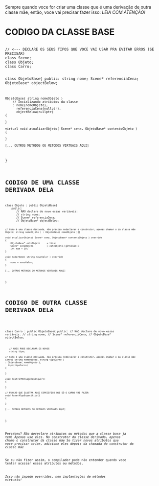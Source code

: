Sempre quando voce for criar uma classe que é uma derivação de outra classe mãe, então, voce vai precisar fazer isso:
*LEIA COM ATENÇÂO!*

# CODIGO DA CLASSE BASE
<code>
// <--- DECLARE OS SEUS TIPOS QUE VOCE VAI USAR PRA EVITAR ERROS (SE PRECISAR)
class Scene;
class Objeto;
class Carro;

class ObjetoBase{
    public: 
       string nome;
       Scene* referenciaCena;
       ObjetoBase* objectBelow;

    ObjetoBase( string nomeObjeto ) 
        // Incializando atributos da classe
        : nome(nomeObjeto),
          referenciaCena(nullptr),
          objectBelow(nullptr)
    {
        
    }

    virtual void atualizarObjeto( Scene* cena, ObjetoBase* contextoObjeto )
    {   
        
    }

    [... OUTROS METODOS OU METODOS VIRTUAIS AQUI]
}
<code>

# CODIGO DE UMA CLASSE DERIVADA DELA
<code>
class Objeto : public ObjetoBase{
    public: 
       // NÃO declare de novo essas variáveis:
       // string nome;
       // Scene* referenciaCena;
       // ObjetoBase* objectBelow;

    // Como é uma classe derivada, não precisa redeclarar o construtor, apenas chamar o da classe mãe
    Objeto( string nomeObjeto ) : ObjetoBase( nomeObjeto ){}

    void atualizarObjeto( Scene* cena, ObjetoBase* contextoObjeto ) override
    {
        ObjetoBase* esteObjeto     = this;
        Scene* cenaObjeto          = esteObjeto->getCena(); 
        int num = 10;
    }

    void mudarNome( string novoValor ) override
    {
        nome = novoValor;
    }

    [... OUTROS METODOS OU METODOS VIRTUAIS AQUI]
}
</code>

# CODIGO DE OUTRA CLASSE DERIVADA DELA
<code>

class Carro : public ObjetoBase{
    public: 
       // NÃO declare de novo essas variáveis:
       // string nome;
       // Scene* referenciaCena;
       // ObjetoBase* objectBelow;

       // MAIS PODE DECLARAR OS NOVOS
       string tipo;

    // Como é uma classe derivada, não precisa redeclarar o construtor, apenas chamar o da classe mãe
    Carro( string nomeObjeto, string tipoCarro ) 
    : ObjetoBase( nomeObjeto ),
      tipo(tipoCarro)
    {
        
    }

    void mostrarMensagemQualquer()
    {
        
    }

    // FUNCAO QUE ILUSTRA ALGO ESPECIFICO QUE SÒ O CARRO VAI FAZER
    void fazerAlgoEspecifico()
    {
       
    }

    [... OUTROS METODOS OU METODOS VIRTUAIS AQUI]
}
</code>

Percebeu? 
*Não dereclare atributos ou métodos que a classe base ja tem! Apenas use eles.*
*No construtor da classe derivada, apenas chame o construtor da classe mãe*
*Se tiver novos atributos que voce precisar criar, adicione eles depois da chamada do construtor da classe mãe*

Se eu não fizer assim, o compilador pode não entender quando voce tentar acessar esses atributos ou métodos.

*Isso não impede overrides, nem implantações de métodos virtuais!*
